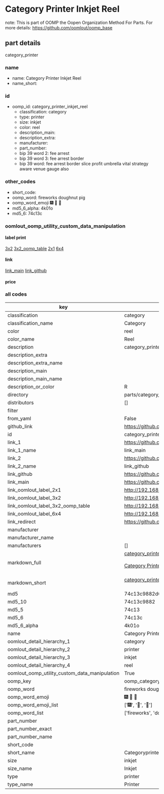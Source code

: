 # Category Printer Inkjet Reel  

note: This is part of OOMP the Oopen Organization Method For Parts. For more details: https://github.com/oomlout/oomp_base

##  part details
  



category_printer



### name
* name: Category Printer Inkjet Reel
* name_short: 
### id
* oomp_id: category_printer_inkjet_reel
  * classification: category
  * type: printer
  * size: inkjet
  * color: reel
  * description_main: 
  * description_extra: 
  * manufacturer: 
  * part_number: 
  * bip 39 word 2: fee arrest
  * bip 39 word 3: fee arrest border
  * bip 39 word: fee arrest border slice profit umbrella vital strategy aware venue gauge also

### other_codes
* short_code: 
* oomp_word: fireworks doughnut pig
* oomp_word_emoji :fireworks: :doughnut: :pig:
* md5_6_alpha: 4k01o
* md5_6: 74c13c






### oomlout_oomp_utility_custom_data_manipulation
#### label print
[3x2](http://192.168.1.245:1112/?label=oomp%204k01o)
[3x2_oomp_table](http://192.168.1.108:1112/?label=oomp%204k01o)
[2x1](http://192.168.1.242:1112/?label=oomp%204k01o)
[6x4](http://192.168.1.55:1112/?label=oomp%204k01o)    

#### link

[link_main](https://github.com/oomlout/oomlout_oomp_version_1_messy/tree/main/parts/category_printer_inkjet_reel) [link_github](https://github.com/oomlout/oomlout_oomp_version_1_messy/tree/main/parts/category_printer_inkjet_reel)                             

#### price







### all codes 
| key | value |  
| --- | --- |  
| classification | category |  
| classification_name | Category |  
| color | reel |  
| color_name | Reel |  
| description | category_printer |  
| description_extra |  |  
| description_extra_name |  |  
| description_main |  |  
| description_main_name |  |  
| description_or_color | R  |  
| directory | parts/category_printer_inkjet_reel |  
| distributors | [] |  
| filter |  |  
| from_yaml | False |  
| github_link | https://github.com/oomlout/oomlout_oomp_part_src/tree/main/parts/category_printer_inkjet_reel |  
| id | category_printer_inkjet_reel |  
| link_1 | https://github.com/oomlout/oomlout_oomp_version_1_messy/tree/main/parts/category_printer_inkjet_reel |  
| link_1_name | link_main |  
| link_2 | https://github.com/oomlout/oomlout_oomp_version_1_messy/tree/main/parts/category_printer_inkjet_reel |  
| link_2_name | link_github |  
| link_github | https://github.com/oomlout/oomlout_oomp_version_1_messy/tree/main/parts/category_printer_inkjet_reel |  
| link_main | https://github.com/oomlout/oomlout_oomp_version_1_messy/tree/main/parts/category_printer_inkjet_reel |  
| link_oomlout_label_2x1 | http://192.168.1.242:1112/?label=oomp%204k01o |  
| link_oomlout_label_3x2 | http://192.168.1.245:1112/?label=oomp%204k01o |  
| link_oomlout_label_3x2_oomp_table | http://192.168.1.108:1112/?label=oomp%204k01o |  
| link_oomlout_label_6x4 | http://192.168.1.55:1112/?label=oomp%204k01o |  
| link_redirect | https://github.com/oomlout/oomlout_oomp_version_1_messy/tree/main/parts/category_printer_inkjet_reel |  
| manufacturer |  |  
| manufacturer_name |  |  
| manufacturers | [] |  
| markdown_full | [category_printer_inkjet_reel](none)<br>[](none)<br>[Category Printer Inkjet Reel](none)<br><br> |  
| markdown_short | [category_printer_inkjet_reel](none)<br><br> |  
| md5 | 74c13c9882d6dea3b0d5ecb633831aa4 |  
| md5_10 | 74c13c9882 |  
| md5_5 | 74c13 |  
| md5_6 | 74c13c |  
| md5_6_alpha | 4k01o |  
| name | Category Printer Inkjet Reel |  
| oomlout_detail_hierarchy_1 | category |  
| oomlout_detail_hierarchy_2 | printer |  
| oomlout_detail_hierarchy_3 | inkjet |  
| oomlout_detail_hierarchy_4 | reel |  
| oomlout_oomp_utility_custom_data_manipulation | True |  
| oomp_key | oomp_category_printer_inkjet_reel |  
| oomp_word | fireworks doughnut pig |  
| oomp_word_emoji | :fireworks: :doughnut: :pig: |  
| oomp_word_emoji_list | [':fireworks:', ':doughnut:', ':pig:'] |  
| oomp_word_list | ['fireworks', 'doughnut', 'pig'] |  
| part_number |  |  
| part_number_exact |  |  
| part_number_name |  |  
| short_code |  |  
| short_name | Categoryprinter |  
| size | inkjet |  
| size_name | Inkjet |  
| type | printer |  
| type_name | Printer |  
